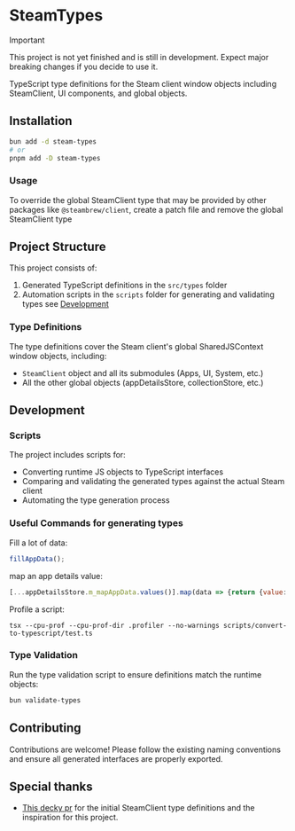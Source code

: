 # SteamTypes

> [!IMPORTANT]
> This project is not yet finished and is still in development. Expect major breaking changes if you decide to use it.

TypeScript type definitions for the Steam client window objects including SteamClient, UI components, and global objects.

## Installation

```bash
bun add -d steam-types
# or
pnpm add -D steam-types
```

### Usage
To override the global SteamClient type that may be provided by other packages like `@steambrew/client`, create a patch file and remove the global SteamClient type

## Project Structure

This project consists of:
1. Generated TypeScript definitions in the `src/types` folder
2. Automation scripts in the `scripts` folder for generating and validating types see [Development](#development)

### Type Definitions

The type definitions cover the Steam client's global SharedJSContext window objects, including:
- `SteamClient` object and all its submodules (Apps, UI, System, etc.)
- All the other global objects (appDetailsStore, collectionStore, etc.)

## Development

### Scripts

The project includes scripts for:
- Converting runtime JS objects to TypeScript interfaces
- Comparing and validating the generated types against the actual Steam client
- Automating the type generation process

### Useful Commands for generating types

Fill a lot of data:
```javascript
fillAppData();
```

map an app details value:
```javascript
[...appDetailsStore.m_mapAppData.values()].map(data => {return {value: data.details?.eCloudSync, name: data.details?.strDisplayName}}).filter(d => d.value !== undefined)
```

Profile a script:
```
tsx --cpu-prof --cpu-prof-dir .profiler --no-warnings scripts/convert-to-typescript/test.ts
```

### Type Validation

Run the type validation script to ensure definitions match the runtime objects:
```bash
bun validate-types
```

## Contributing

Contributions are welcome! Please follow the existing naming conventions and ensure all generated interfaces are properly exported.

## Special thanks
- [This decky pr](https://github.com/SteamDeckHomebrew/decky-frontend-lib/pull/92) for the initial SteamClient type definitions and the inspiration for this project.
